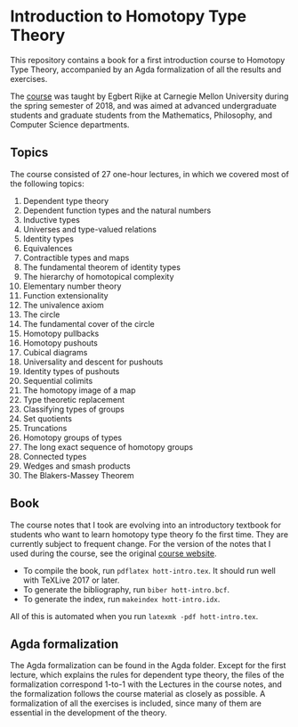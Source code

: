 # Introduction to Homotopy Type Theory
This repository contains a book for a first introduction course to Homotopy Type Theory, accompanied by an Agda formalization of all the results and exercises.

The [course][1] was taught by Egbert Rijke at Carnegie Mellon University during the spring semester of 2018, and was aimed at advanced undergraduate students and graduate students from the Mathematics, Philosophy, and Computer Science departments.

## Topics

The course consisted of 27 one-hour lectures, in which we covered most of the following topics:

1. Dependent type theory
2. Dependent function types and the natural numbers
3. Inductive types
4. Universes and type-valued relations
5. Identity types
6. Equivalences
7. Contractible types and maps
8. The fundamental theorem of identity types
9. The hierarchy of homotopical complexity
10. Elementary number theory
11. Function extensionality
12. The univalence axiom
13. The circle
14. The fundamental cover of the circle
15. Homotopy pullbacks
16. Homotopy pushouts
17. Cubical diagrams
18. Universality and descent for pushouts
19. Identity types of pushouts
20. Sequential colimits
21. The homotopy image of a map
22. Type theoretic replacement
23. Classifying types of groups
24. Set quotients
25. Truncations
26. Homotopy groups of types
27. The long exact sequence of homotopy groups
28. Connected types
29. Wedges and smash products
30. The Blakers-Massey Theorem

## Book
The course notes that I took are evolving into an introductory textbook for students who want to learn homotopy type theory fo the first time. They are currently subject to frequent change. For the version of the notes that I used during the course, see the original [course website][1].

* To compile the book, run `pdflatex hott-intro.tex`. It should run well with TeXLive 2017 or later.
* To generate the bibliography, run `biber hott-intro.bcf`.
* To generate the index, run `makeindex hott-intro.idx`.

All of this is automated when you run `latexmk -pdf hott-intro.tex`.

## Agda formalization
The Agda formalization can be found in the Agda folder. Except for the first lecture, which explains the rules for dependent type theory, the files of the formalization correspond 1-to-1 with the Lectures in the course notes, and the formalization follows the course material as closely as possible. A formalization of all the exercises is included, since many of them are essential in the development of the theory.


[1]: http://www.andrew.cmu.edu/user/erijke/hott/
